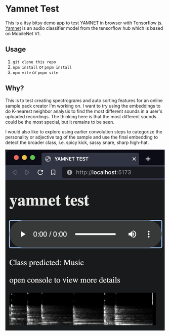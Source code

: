 # Yamnet Test

This is a itsy bitsy demo app to test YAMNET in browser with Tensorflow js. [Yamnet](https://tfhub.dev/google/tfjs-model/yamnet/tfjs/1) is an audio classifier model from the tensorflow hub which is based on MobileNet V1.

## Usage

1. `git clone this repo`
1. `npm install` or `pnpm install`
1. `npm vite` or `pnpm vite`

## Why?

This is to test creating spectrograms and auto sorting features for an online sample pack creator I'm working on. I want to try using the embeddings to do K-nearest neighbor analysis to find the most different sounds in a user's uploaded recordings. The thinking here is that the most different sounds could be the most special, but it remains to be seen.

I would also like to explore using earlier convolution steps to categorize the personality or adjective tag of the sample and use the final embedding to detect the broader class, i.e. spicy kick, sassy snare, sharp high-hat.

![yamnet test screenshot](yamnet_test_screenshot.png)
